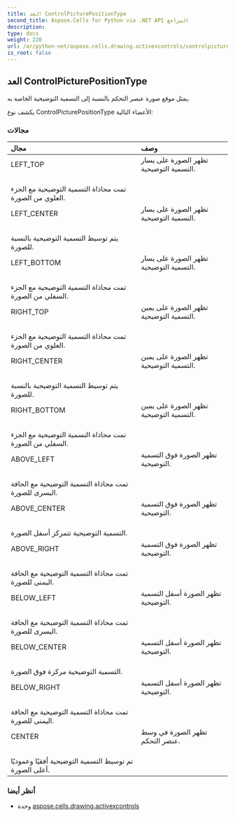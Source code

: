 ```yaml
---
title: العد ControlPicturePositionType
second_title: Aspose.Cells for Python via .NET API المراجع
description:
type: docs
weight: 220
url: /ar/python-net/aspose.cells.drawing.activexcontrols/controlpicturepositiontype/
is_root: false
---
```

##  العد ControlPicturePositionType
يمثل موقع صورة عنصر التحكم بالنسبة إلى التسمية التوضيحية الخاصة به.



يكشف نوع ControlPicturePositionType الأعضاء التالية:

###  مجالات
| مجال| وصف|
| :- | :- |
| LEFT_TOP | تظهر الصورة على يسار التسمية التوضيحية.<br/> تمت محاذاة التسمية التوضيحية مع الجزء العلوي من الصورة.|
| LEFT_CENTER | تظهر الصورة على يسار التسمية التوضيحية.<br/> يتم توسيط التسمية التوضيحية بالنسبة للصورة.|
| LEFT_BOTTOM | تظهر الصورة على يسار التسمية التوضيحية.<br/> تمت محاذاة التسمية التوضيحية مع الجزء السفلي من الصورة.|
| RIGHT_TOP | تظهر الصورة على يمين التسمية التوضيحية.<br/> تمت محاذاة التسمية التوضيحية مع الجزء العلوي من الصورة.|
| RIGHT_CENTER | تظهر الصورة على يمين التسمية التوضيحية.<br/> يتم توسيط التسمية التوضيحية بالنسبة للصورة.|
| RIGHT_BOTTOM | تظهر الصورة على يمين التسمية التوضيحية.<br/> تمت محاذاة التسمية التوضيحية مع الجزء السفلي من الصورة.|
| ABOVE_LEFT | تظهر الصورة فوق التسمية التوضيحية.<br/> تمت محاذاة التسمية التوضيحية مع الحافة اليسرى للصورة.|
| ABOVE_CENTER | تظهر الصورة فوق التسمية التوضيحية.<br/> التسمية التوضيحية تتمركز أسفل الصورة.|
| ABOVE_RIGHT | تظهر الصورة فوق التسمية التوضيحية.<br/> تمت محاذاة التسمية التوضيحية مع الحافة اليمنى للصورة.|
| BELOW_LEFT | تظهر الصورة أسفل التسمية التوضيحية.<br/> تمت محاذاة التسمية التوضيحية مع الحافة اليسرى للصورة.|
| BELOW_CENTER | تظهر الصورة أسفل التسمية التوضيحية.<br/>التسمية التوضيحية مركزة فوق الصورة.|
| BELOW_RIGHT | تظهر الصورة أسفل التسمية التوضيحية.<br/> تمت محاذاة التسمية التوضيحية مع الحافة اليمنى للصورة.|
| CENTER | تظهر الصورة في وسط عنصر التحكم.<br/> تم توسيط التسمية التوضيحية أفقيًا وعموديًا أعلى الصورة.|



###  أنظر أيضا
* وحدة [aspose.cells.drawing.activexcontrols](..)
